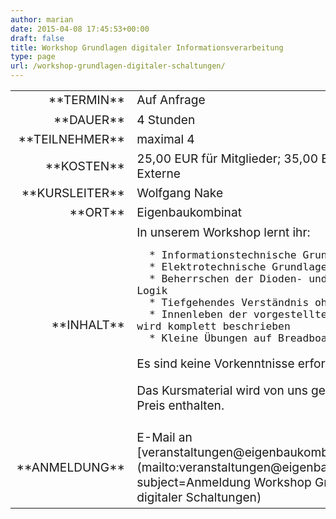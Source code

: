 ```yaml
---
author: marian
date: 2015-04-08 17:45:53+00:00
draft: false
title: Workshop Grundlagen digitaler Informationsverarbeitung
type: page
url: /workshop-grundlagen-digitaler-schaltungen/
---
```


<table >
<tbody style="font-size: 1.2em;" >
<tr >

<td style="width: 20%; text-align: right;" >**TERMIN**
</td>

<td style="text-align: left;" >Auf Anfrage

</td>
</tr>
<tr >

<td style="width: 20%; text-align: right;" >**DAUER**
</td>

<td style="text-align: left;" >4 Stunden
</td>
</tr>
<tr >

<td style="width: 20%; text-align: right;" >**TEILNEHMER**
</td>

<td style="text-align: left;" >maximal 4
</td>
</tr>
<tr >

<td style="width: 20%; text-align: right;" >**KOSTEN**
</td>

<td style="text-align: left;" >25,00 EUR für Mitglieder; 35,00 EUR für Externe
</td>
</tr>
<tr >

<td style="width: 20%; text-align: right;" >**KURSLEITER**
</td>

<td style="text-align: left;" >Wolfgang Nake
</td>
</tr>
<tr >

<td style="width: 20%; text-align: right;" >**ORT**
</td>

<td style="text-align: left;" >Eigenbaukombinat
</td>
</tr>
<tr >

<td style="width: 20%; text-align: right;" >**INHALT**
</td>

<td style="text-align: left;" >In unserem Workshop lernt ihr:



 	  * Informationstechnische Grundlagen
 	  * Elektrotechnische Grundlagen
 	  * Beherrschen der Dioden- und Transistor-Logik
 	  * Tiefgehendes Verständnis ohne Blackboxes
 	  * Innenleben der vorgestellten Logik-IC's  wird komplett beschrieben
 	  * Kleine Übungen auf Breadboards

Es sind keine Vorkenntnisse erforderlich!

Das Kursmaterial wird von uns gestellt und ist im Preis enthalten.
</td>
</tr>
<tr >

<td style="width: 20%; text-align: right;" >**ANMELDUNG**
</td>

<td style="text-align: left;" >E-Mail an [veranstaltungen@eigenbaukombinat.de](mailto:veranstaltungen@eigenbaukombinat.de?subject=Anmeldung Workshop Grundlagen digitaler Schaltungen)
</td>
</tr>
</tbody>
</table>
